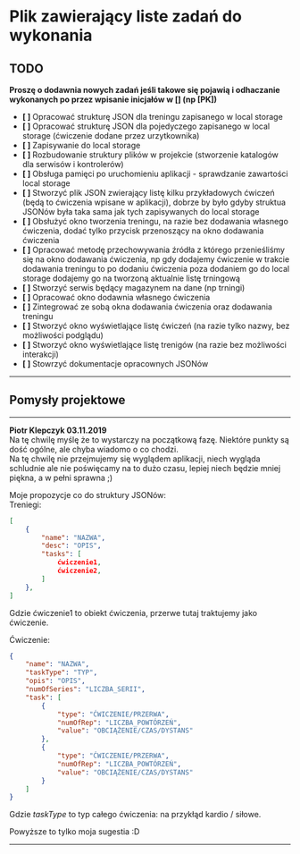 # Plik zawierający liste zadań do wykonania

## TODO

**Proszę o dodawnia nowych zadań jeśli takowe się pojawią i odhaczanie wykonanych po przez wpisanie inicjałów w [] (np [PK])**

- **[ ]** Opracować strukturę JSON dla treningu zapisanego w local storage
- **[ ]** Opracować strukturę JSON dla pojedyczego zapisanego w local storage (ćwiczenie dodane przez urzytkownika)
- **[ ]** Zapisywanie do local storage
- **[ ]** Rozbudowanie struktury plików w projekcie (stworzenie katalogów dla serwisów i kontrolerów)
- **[ ]** Obsługa pamięci po uruchomieniu aplikacji - sprawdzanie zawartości local storage
- **[ ]** Stworzyć plik JSON zwierający listę kilku przykładowych ćwiczeń (będą to ćwiczenia wpisane w aplikacji), dobrze by było gdyby struktua JSONów była taka sama jak tych zapisywanych do local storage
- **[ ]** Obsłużyć okno tworzenia treningu, na razie bez dodawania własnego ćwiczenia, dodać tylko przycisk przenoszący na okno dodawania ćwiczenia
- **[ ]** Opracować metodę przechowywania źródła z którego przenieśliśmy się na okno dodawania ćwiczenia, np gdy dodajemy ćwiczenie w trakcie dodawania treningu to po dodaniu ćwiczenia poza dodaniem go do local storage dodajemy go na tworzoną aktualnie listę trningową
- **[ ]** Stworzyć serwis będący magazynem na dane (np trningi)
- **[ ]** Opracować okno dodawnia własnego ćwiczenia 
- **[ ]** Zintegrować ze sobą okna dodawania ćwiczenia oraz dodawania treningu
- **[ ]** Stworzyć okno wyświetlające listę ćwiczeń (na razie tylko nazwy, bez możliwości podglądu)
- **[ ]** Stworzyć okno wyświetlające listę trenigów (na razie bez możliwości interakcji)
- **[ ]** Stowrzyć dokumentacje opracownych JSONów

---  

## Pomysły projektowe

---
**Piotr Klepczyk  03.11.2019**  
Na tę chwilę myślę że to wystarczy na początkową fazę. Niektóre punkty są dość ogólne, ale chyba wiadomo o co chodzi.  
Na tę chwilę nie przejmujemy się wyglądem aplikacji, niech wygląda schludnie ale nie poświęcamy na to dużo czasu, lepiej niech będzie mniej piękna, a w pełni sprawna ;)  
  
Moje propozycje co do struktury JSONów:  
Treniegi:
```JSON
[
    {
        "name": "NAZWA",
        "desc": "OPIS",
        "tasks": [
            ćwiczenie1,
            ćwiczenie2,
        ]
    },
]
```
Gdzie ćwiczenie1 to obiekt ćwiczenia, przerwe tutaj traktujemy jako ćwiczenie.  
  
Ćwiczenie:
```JSON
{
    "name": "NAZWA",
    "taskType": "TYP",
    "opis": "OPIS",
    "numOfSeries": "LICZBA_SERII",
    "task": [
        {
            "type": "ĆWICZENIE/PRZERWA",
            "numOfRep": "LICZBA_POWTÓRZEŃ",
            "value": "OBCIĄŻENIE/CZAS/DYSTANS"
        },
        {
            "type": "ĆWICZENIE/PRZERWA",
            "numOfRep": "LICZBA_POWTÓRZEŃ",
            "value": "OBCIĄŻENIE/CZAS/DYSTANS"
        }
    ]
}
```  
Gdzie _taskType_ to typ całego ćwiczenia: na przykłąd kardio / siłowe.  
  
Powyższe to tylko moja sugestia :D  

---